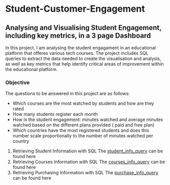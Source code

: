 # Student-Customer-Engagement

## Analysing and Visualising Student Engagement, including key metrics, in a 3 page Dashboard

In this project, I am analysing the student engagament in an educational platform that offeres various tech courses. The project includes SQL queries to extract the data needed to create the visualisation and analysis, as well as key metrics that help identify critical areas of improvement within the educational platform.

### Objective
The questions to be answered in this project are as follows:

- Which courses are the most watched by students and how are they rated
- How many students register each month
- How is the student engagement: minutes watched and average minutes watched based on the different plans provided ( paid and free plan)
- Which countries have the most registered students and does this number scale proportionally to the number of minutes watched per country

1. Retrieving Student Information with SQL
   The [student_info_query](student_info_query.sql) can be found here
2. Retrieving Courses Information with SQL
   The [courses_info_query](course_info_query.sql) can be found here
3. Retrieving Purchasing Information with SQL
   The [purchase_info_query](purchase_info_query.sql) can be found here
